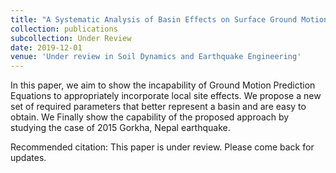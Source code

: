 ```yaml
---
title: "A Systematic Analysis of Basin Effects on Surface Ground Motion"
collection: publications
subcollection: Under Review
date: 2019-12-01
venue: 'Under review in Soil Dynamics and Earthquake Engineering'
---
```

In this paper, we aim to show the incapability of Ground Motion Prediction Equations to appropriately incorporate local site effects. We propose a new set of required parameters that better represent a basin and are easy to obtain. We Finally show the capability of the proposed approach by studying the case of 2015 Gorkha, Nepal earthquake.

Recommended citation: This paper is under review. Please come back for updates. 
